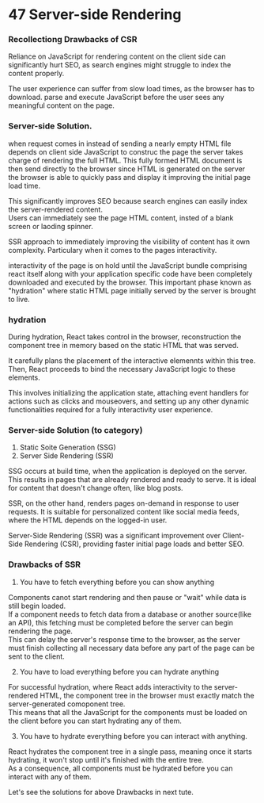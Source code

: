 # 47 Server-side Rendering   

### Recollectiong Drawbacks of CSR   

Reliance on JavaScript for rendering content on the client side can significantly hurt SEO, as search engines might struggle to index the content properly.  

The user experience can suffer from slow load times, as the browser has to download. parse and execute JavaScript before the user sees any meaningful content on the page.  

### Server-side Solution.   

when request comes in instead of sending a nearly empty HTML file depends on client side JavaScript to construc the page the server takes charge of rendering the full HTML. This fully formed HTML document is then send directly to the browser since HTML is generated on the server the browser is able to quickly pass and display it improving the initial page load time.  

This significantly improves SEO because search engines can easily index the server-rendered content.   
Users can immediately see the page HTML content, insted of a blank screen or laoding spinner.   

 SSR approach to immediately improving the visibility of content has it own complexity. Particulary when it comes to the pages interactivity.  

 interactivity of the page is on hold until the JavaScript bundle comprising react itself along with your application specific code have been completely downloaded and executed by the browser. This important phase known as "hydration" where static HTML page initially served by the server is brought to live.  

### hydration   
During hydration, React takes control in the browser, reconstruction the component tree in memory based on the static HTML that was served.  

It carefully plans the placement of the interactive elemennts within this tree. Then, React proceeds to bind the necessary JavaScript logic to these elements.  

This involves initializing the application state, attaching event handlers for actions such as clicks and mouseovers, and setting up any other dynamic functionalities required for a fully interactivity user experience.   

### Server-side Solution (to category)  
1. Static Soite Generation (SSG)  
2. Server Side Rendering (SSR)  

SSG occurs at build time, when the application is deployed on the server. This results in pages that are already rendered and ready to serve. It is ideal for content that doesn't change often, like blog posts.  

SSR, on the other hand, renders pages on-demand in response to user requests. It is suitable for personalized content like social media feeds, where the HTML depends on the logged-in user.  

Server-Side Rendering (SSR) was a significant improvement over Client-Side Rendering (CSR), providing faster initial page loads and better SEO.  

### Drawbacks of SSR   
1. You have to fetch everything before you can show anything  

Components canot start rendering and then pause or "wait" while data is still begin loaded.  
If a component needs to fetch data from a database or another source(like an API), this fetching must be completed before the server can begin rendering the page.  
This can delay the server's response time to the browser, as the server must finish collecting all necessary data before any part of the page can be sent to the client.  

2. You have to load everything before you can hydrate anything   

For successful hydration, where React adds interactivity to the server-rendered HTML, the component tree in the browser must exactly match the server-generated comoponent tree.  
This means that all the JavaScript for the components must be loaded on the client before you can start hydrating any of them.  

3. You have to hydrate everything before you can interact with anything.  

React hydrates the component tree in a single pass, meaning once it starts hydrating, it won't stop until it's finished with the entire tree.  
As a consequence, all components must be hydrated before you can interact with any of them.  


Let's see the solutions for above Drawbacks in next tute.  
